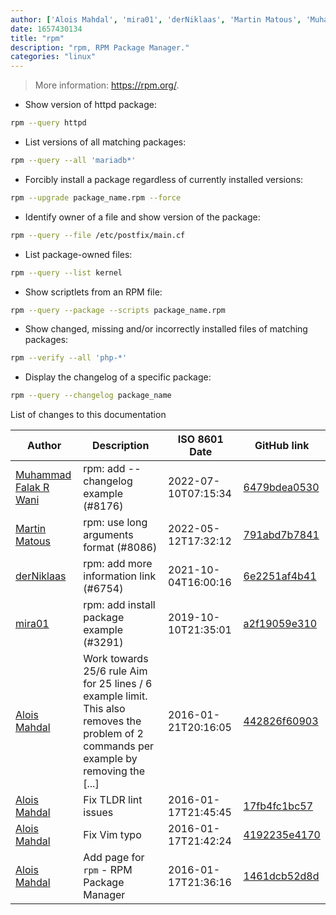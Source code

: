 ```yaml
---
author: ['Alois Mahdal', 'mira01', 'derNiklaas', 'Martin Matous', 'Muhammad Falak R Wani']
date: 1657430134
title: "rpm"
description: "rpm, RPM Package Manager."
categories: "linux"
---
```

> More information: <https://rpm.org/>.

- Show version of httpd package:

```bash
rpm --query httpd
```

- List versions of all matching packages:

```bash
rpm --query --all 'mariadb*'
```

- Forcibly install a package regardless of currently installed versions:

```bash
rpm --upgrade package_name.rpm --force
```

- Identify owner of a file and show version of the package:

```bash
rpm --query --file /etc/postfix/main.cf
```

- List package-owned files:

```bash
rpm --query --list kernel
```

- Show scriptlets from an RPM file:

```bash
rpm --query --package --scripts package_name.rpm
```

- Show changed, missing and/or incorrectly installed files of matching packages:

```bash
rpm --verify --all 'php-*'
```

- Display the changelog of a specific package:

```bash
rpm --query --changelog package_name
```
List of changes to this documentation


Author | Description | ISO 8601 Date | GitHub link
------|-----|-----|-----
[Muhammad Falak R Wani](mailto:falakreyaz@gmail.com) | rpm: add --changelog example (#8176) | 2022-07-10T07:15:34 | [6479bdea0530](https://github.com/tldr-pages/tldr/commit/6479bdea05304c7771faad706ef97d2c14dddb35)
[Martin Matous](mailto:18654729+mmatous@users.noreply.github.com) | rpm: use long arguments format (#8086) | 2022-05-12T17:32:12 | [791abd7b7841](https://github.com/tldr-pages/tldr/commit/791abd7b7841022dbf90c2ea7bc4f4af7e328115)
[derNiklaas](mailto:derNiklaas@users.noreply.github.com) | rpm: add more information link (#6754) | 2021-10-04T16:00:16 | [6e2251af4b41](https://github.com/tldr-pages/tldr/commit/6e2251af4b410910133d39ef0510b827690e2b0b)
[mira01](mailto:miroslav.cech@gooddata.com) | rpm: add install package example (#3291) | 2019-10-10T21:35:01 | [a2f19059e310](https://github.com/tldr-pages/tldr/commit/a2f19059e310c66d2345a51c6f0df0ca5964f927)
[Alois Mahdal](mailto:amahdal@redhat.com) | Work towards 25/6 rule Aim for 25 lines / 6 example limit. This also removes the problem of 2 commands per example by removing the [...] | 2016-01-21T20:16:05 | [442826f60903](https://github.com/tldr-pages/tldr/commit/442826f609039d0534db55c9dacf8cd3b3152228)
[Alois Mahdal](mailto:amahdal@redhat.com) | Fix TLDR lint issues | 2016-01-17T21:45:45 | [17fb4fc1bc57](https://github.com/tldr-pages/tldr/commit/17fb4fc1bc57d98eabf0dc386c8132977986618b)
[Alois Mahdal](mailto:amahdal@redhat.com) | Fix Vim typo | 2016-01-17T21:42:24 | [4192235e4170](https://github.com/tldr-pages/tldr/commit/4192235e41702b34f36d1b51b601a6458746b1c5)
[Alois Mahdal](mailto:amahdal@redhat.com) | Add page for `rpm` - RPM Package Manager | 2016-01-17T21:36:16 | [1461dcb52d8d](https://github.com/tldr-pages/tldr/commit/1461dcb52d8d43d7c6c067019a46ee8bf4c99f8b)

